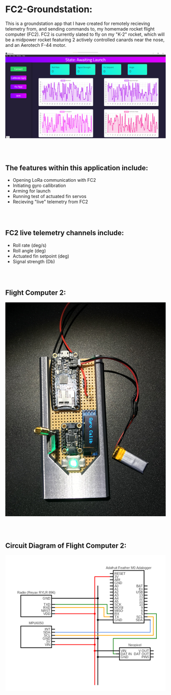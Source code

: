# FC2-Groundstation:
This is a groundstation app that I have created for remotely recieving telemetry from, and sending commands to, my homemade rocket flight computer (FC2). FC2 is currently 
slated to fly on my "K-2" rocket, which will be a midpower rocket featuring 2 actively controlled canards near the nose, and an Aerotech F-44 motor.

![Groundstation](https://github.com/kkingsbe/FC2-Groundstation/blob/master/Images/Groundstation.png)

</br></br>
## The features within this application include:
- Opening LoRa communication with FC2
- Initiating gyro callibration
- Arming for launch
- Running test of actuated fin servos
- Recieving "live" telemetry from FC2

</br></br>
## FC2 live telemetry channels include:
- Roll rate (deg/s)
- Roll angle (deg)
- Actuated fin setpoint (deg)
- Signal strength (Db)

</br></br>
## Flight Computer 2:
![FC2](https://github.com/kkingsbe/FC2-Groundstation/blob/master/Images/A545DF97-F09B-425B-B1FD-B88CD3748D36.jpg)

</br></br>
## Circuit Diagram of Flight Computer 2:</br>
![Diagram](https://github.com/kkingsbe/FC2-Groundstation/blob/master/Images/circuit.png)
